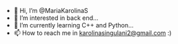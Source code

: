 - 👋 Hi, I’m @MariaKarolinaS
- 👀 I’m interested in back end...
- 🌱 I’m currently learning C++ and Python...
- 📫 How to reach me in karolinasingulani2@gmail.com :)

<!---
MariaKarolinaS/MariaKarolinaS is a ✨ special ✨ repository because its `README.md` (this file) appears on your GitHub profile.
You can click the Preview link to take a look at your changes.
--->

